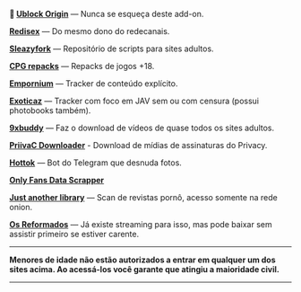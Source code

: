 **🌟 [Ublock Origin](https://github.com/gorhill/uBlock)** — Nunca se esqueça deste add-on.

**[Redisex](https://redisex.club)** — Do mesmo dono do redecanais.

**[Sleazyfork](https://sleazyfork.org)** — Repositório de scripts para sites adultos.

**[CPG repacks](https://cpgrepacks.site/)** — Repacks de jogos +18.

**[Empornium](https://empornium.is/)** — Tracker de conteúdo explícito.

**[Exoticaz](https://exoticaz.to/)** — Tracker com foco em JAV sem ou com censura (possui photobooks também).

**[9xbuddy](https://9xbuddy.site/)** — Faz o download de vídeos de quase todos os sites adultos.

**[PriivaC Downloader](https://t.me/tgDownPrivacyBot)** - Download de mídias de assinaturas do Privacy.

**[Hottok](https://t.me/hottoknowbot)** — Bot do Telegram que desnuda fotos.

**[Only Fans Data Scrapper](https://github.com/DIGITALCRIMINAL/OnlyFans)**

**[Just another library](http://libraryfyuybp7oyidyya3ah5xvwgyx6weauoini7zyz555litmmumad.onion)** — Scan de revistas pornô, acesso somente na rede onion.

**[Os Reformados](https://osreformados.com/)** — Já existe streaming para isso, mas pode baixar sem assistir primeiro se estiver carente.

---

**Menores de idade não estão autorizados a entrar em qualquer um dos sites acima.
Ao acessá-los você garante que atingiu a maioridade civil.**

---
